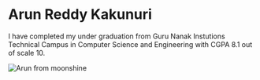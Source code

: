 # Arun Reddy Kakunuri

I have completed my under graduation from Guru Nanak Instutions Technical Campus in Computer Science and Engineering with CGPA 8.1 out of scale 10.

![Arun from moonshine](C:\Users\S544721\Desktop\webapps-repos\assignment2-Kakunuri)